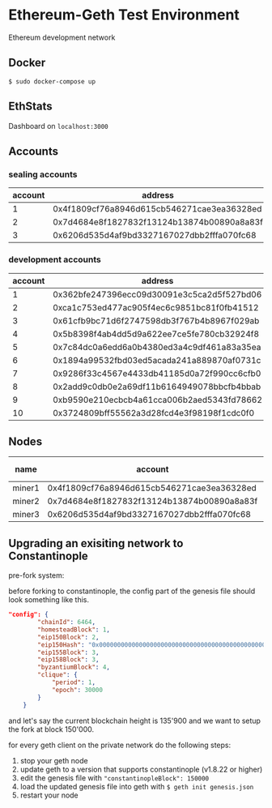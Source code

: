 # Ethereum-Geth Test Environment

Ethereum development network

## Docker

    $ sudo docker-compose up

## EthStats

Dashboard on `localhost:3000`

## Accounts

### sealing accounts

| account | address | private key |
| -|-|-|
| 1 | 0x4f1809cf76a8946d615cb546271cae3ea36328ed | 0xbe4b83a3bff4fd9ec8b060e68fab18a2c0f78ac3943865931dcb73e6303dc48c |
| 2 | 0x7d4684e8f1827832f13124b13874b00890a8a83f | 0x6342956d853c618c0c029fcb900c2b551e255c4e765a942b34880e4bedcfb188 |
| 3 | 0x6206d535d4af9bd3327167027dbb2fffa070fc68 | 0x24fb5370826be6a62e1ee2c9f2ea3ed25cb4ac47c1c2d647b2c788e6cafcf51a |

### development accounts

| account | address | private key |
|-|-|-|
| 1 | 0x362bfe247396ecc09d30091e3c5ca2d5f527bd06 | 0xf1602f6e85c026028f9a7c67012cc7dbbade2cbf34447ca66f9196b0ebb0dc6f |
| 2 | 0xca1c753ed477ac905f4ec6c9851bc81f0fb41512 | 0xaf304322d63ee810ced35c603a98b38fbe2414e7ab4ba9438fef9aed340e7d1c |
| 3 | 0x61cfb9bc71d6f2747598db3f767b4b8967f029ab | 0xb0386e69d886de4f3d3fdef43e783c746ac995d56a4199cc3002eb5b512dc3f7 |
| 4 | 0x5b8398f4ab4dd5d9a622ee7ce5fe780cb32924f8 | 0x34a887d54c67f152a4d2262c0242b6fe1f259f40d3eaa36f6c784357f56d4491 |
| 5 | 0x7c84dc0a6edd6a0b4380ed3a4c9df461a83a35ea | 0xebbe5fcac38426d9d94476446cc12ca0f6499699a37a7dfb49bffb3fafb81d2e |
| 6 | 0x1894a99532fbd03ed5acada241a889870af0731c | 0x88a7c0d55630046bb128f8843ca842f250f344543c00fc78559909a2f89cff59 |
| 7 | 0x9286f33c4567e4433db41185d0a72f990cc6cfb0 | 0xfe83a7135229dedc572316b84a09f4fbca4793d4121c3d42ccf725c44769c4e5 |
| 8 | 0x2add9c0db0e2a69df11b6164949078bbcfb4bbab | 0x8aef869d6498858917ff723812801ea7d928ea153a4a8ff26ff2ca2d843403dd |
| 9 | 0xb9590e210ecbcb4a61cca006b2aed5343fd78662 | 0x10672a664e2d7527a56e10758f144dc8c2f7c34c8ef836e9ef7d0c9c8eedbd44 |
| 10 | 0x3724809bff55562a3d28fcd4e3f98198f1cdc0f0 | 0x4a252160538248f3224d8d4377c01209d6220e63f800a0316997933706742849 |

## Nodes

| name | account | rpc port | ws port |
|-|-|-|-|
| miner1 | 0x4f1809cf76a8946d615cb546271cae3ea36328ed | 8501 | 8601 |
| miner2 | 0x7d4684e8f1827832f13124b13874b00890a8a83f | 8502 | 8602 |
| miner3 | 0x6206d535d4af9bd3327167027dbb2fffa070fc68 | 8503 | 8603 |

## Upgrading an exisiting network to Constantinople

pre-fork system:

before forking to constantinople, the config part of the genesis file should look something like this.

```json
"config": {
        "chainId": 6464,
        "homesteadBlock": 1,
        "eip150Block": 2,
        "eip150Hash": "0x0000000000000000000000000000000000000000000000000000000000000000",
        "eip155Block": 3,
        "eip158Block": 3,
        "byzantiumBlock": 4,
        "clique": {
            "period": 1,
            "epoch": 30000
        }
    }
```

and let's say the current blockchain height is 135'900 and we want to setup the fork at block 150'000.

for every geth client on the private network do the following steps:

1. stop your geth node
2. update geth to a version that supports constantinople (v1.8.22 or higher)
3. edit the genesis file with `"constantinopleBlock": 150000`
4. load the updated genesis file into geth with `$ geth init genesis.json`
5. restart your node